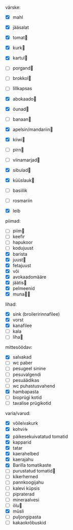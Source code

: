 
värske:
- [x] mahl
- [x] jääsalat
- [x] tomat🍅
- [x] kurk🥒
- [x] kartul🥔
- [ ] porgand🥕
- [ ] brokkol🥦
- [ ] lillkapsas
- [x] abokaado🥑
- [x] õunad🍏
- [ ] banaan🍌
- [x] apelsin/mandariin🍊
- [x] kiiwi🥝
- [ ] pirn🍐
- [ ] viinamarjad🍇
- [x] sibulad🧅
- [x] küüslauk🧄
- [ ] basiilik
- [ ] rosmariin

- [x] leib

piimad:
- [ ] piim🥛
- [ ] keefir
- [ ] hapukoor
- [ ] kodujuust
- [x] barista
- [x] juust🧀
- [x] fetajuust
- [x] või
- [x] avokaadomääre
- [x] jäätis🍦
- [x] pelmeenid
- [x] muna🐣🥚

lihad:
- [x] sink (broileririnnafilee)
- [x] vorst
- [x] kanafilee
- [ ] kala
- [ ] liha🥩

mittesöödav:
- [x] salvakad
- [ ] wc paber
- [ ] pesugeel sinine
- [ ] pesuvalgendi
- [ ] pesuäädikas
- [ ] wc puhastusvahend
- [x] hambapasta
- [ ] bioprügi kotid
- [ ] tavalise prügikotid

varia/varud:
- [x] võileivakurk
- [x] kohvi☕️
- [x] päikesekuivatatud tomatid
- [x] kapparid
- [x] tatar
- [x] kaerahelbed
- [x] kaerajahu
- [x] Barilla tomatikaste
- [ ] purustatud tomatid🥫
- [ ] kikerherned
- [ ] pannkoogijahu
- [ ] kalevi küpsis
- [ ] pipraterad
- [ ] mineraalvesi
- [ ] õlu🍺
- [x] müsli
- [ ] puljongipasta
- [ ] kakaokrôbuskid